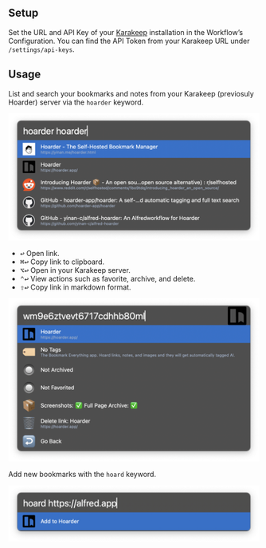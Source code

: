 ## Setup

Set the URL and API Key of your [Karakeep](https://karakeep.app) installation in the Workflow’s Configuration. You can find the API Token from your Karakeep URL under `/settings/api-keys`.

## Usage

List and search your bookmarks and notes from your Karakeep (previosuly Hoarder) server via the `hoarder` keyword.

![List and Search](images/list.png)

 * <kbd>↩</kbd> Open link.
 * <kbd>⌘</kbd><kbd>↩</kbd> Copy link to clipboard.
 * <kbd>⌥</kbd><kbd>↩</kbd> Open in your Karakeep server.
 * <kbd>⌃</kbd><kbd>↩</kbd> View actions such as favorite, archive, and delete.
 * <kbd>⇧</kbd><kbd>↩</kbd> Copy link in markdown format.

![View and Actions](images/actions.png)

Add new bookmarks with the `hoard` keyword.

![Adding bookmark](images/hoard.png)
